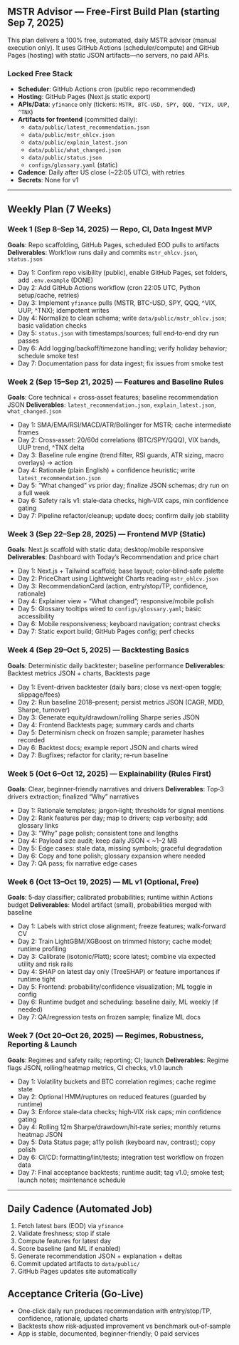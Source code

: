 ## MSTR Advisor — Free-First Build Plan (starting Sep 7, 2025)

This plan delivers a 100% free, automated, daily MSTR advisor (manual execution only). It uses GitHub Actions (scheduler/compute) and GitHub Pages (hosting) with static JSON artifacts—no servers, no paid APIs.

### Locked Free Stack
- **Scheduler**: GitHub Actions cron (public repo recommended)
- **Hosting**: GitHub Pages (Next.js static export)
- **APIs/Data**: `yfinance` only (tickers: `MSTR, BTC-USD, SPY, QQQ, ^VIX, UUP, ^TNX`)
- **Artifacts for frontend** (committed daily):
  - `data/public/latest_recommendation.json`
  - `data/public/mstr_ohlcv.json`
  - `data/public/explain_latest.json`
  - `data/public/what_changed.json`
  - `data/public/status.json`
  - `configs/glossary.yaml` (static)
- **Cadence**: Daily after US close (~22:05 UTC), with retries
- **Secrets**: None for v1

---

## Weekly Plan (7 Weeks)

### Week 1 (Sep 8–Sep 14, 2025) — Repo, CI, Data Ingest MVP
**Goals**: Repo scaffolding, GitHub Pages, scheduled EOD pulls to artifacts
**Deliverables**: Workflow runs daily and commits `mstr_ohlcv.json`, `status.json`

- Day 1: Confirm repo visibility (public), enable GitHub Pages, set folders, add `.env.example` (DONE)
- Day 2: Add GitHub Actions workflow (cron 22:05 UTC, Python setup/cache, retries)
- Day 3: Implement `yfinance` pulls (MSTR, BTC-USD, SPY, QQQ, ^VIX, UUP, ^TNX); idempotent writes
- Day 4: Normalize to clean schema; write `data/public/mstr_ohlcv.json`; basic validation checks
- Day 5: `status.json` with timestamps/sources; full end‑to‑end dry run passes
- Day 6: Add logging/backoff/timezone handling; verify holiday behavior; schedule smoke test
- Day 7: Documentation pass for data ingest; fix issues from smoke test

### Week 2 (Sep 15–Sep 21, 2025) — Features and Baseline Rules
**Goals**: Core technical + cross‑asset features; baseline recommendation JSON
**Deliverables**: `latest_recommendation.json`, `explain_latest.json`, `what_changed.json`

- Day 1: SMA/EMA/RSI/MACD/ATR/Bollinger for MSTR; cache intermediate frames
- Day 2: Cross‑asset: 20/60d correlations (BTC/SPY/QQQ), VIX bands, UUP trend, ^TNX delta
- Day 3: Baseline rule engine (trend filter, RSI guards, ATR sizing, macro overlays) → action
- Day 4: Rationale (plain English) + confidence heuristic; write `latest_recommendation.json`
- Day 5: “What changed” vs prior day; finalize JSON schemas; dry run on a full week
- Day 6: Safety rails v1: stale‑data checks, high‑VIX caps, min confidence gating
- Day 7: Pipeline refactor/cleanup; update docs; confirm daily job stability

### Week 3 (Sep 22–Sep 28, 2025) — Frontend MVP (Static)
**Goals**: Next.js scaffold with static data; desktop/mobile responsive
**Deliverables**: Dashboard with Today’s Recommendation and price chart

- Day 1: Next.js + Tailwind scaffold; base layout; color‑blind‑safe palette
- Day 2: PriceChart using Lightweight Charts reading `mstr_ohlcv.json`
- Day 3: RecommendationCard (action, entry/stop/TP, confidence, rationale)
- Day 4: Explainer view + “What changed”; responsive/mobile polish
- Day 5: Glossary tooltips wired to `configs/glossary.yaml`; basic accessibility
- Day 6: Mobile responsiveness; keyboard navigation; contrast checks
- Day 7: Static export build; GitHub Pages config; perf checks

### Week 4 (Sep 29–Oct 5, 2025) — Backtesting Basics
**Goals**: Deterministic daily backtester; baseline performance
**Deliverables**: Backtest metrics JSON + charts, Backtests page

- Day 1: Event-driven backtester (daily bars; close vs next‑open toggle; slippage/fees)
- Day 2: Run baseline 2018–present; persist metrics JSON (CAGR, MDD, Sharpe, turnover)
- Day 3: Generate equity/drawdown/rolling Sharpe series JSON
- Day 4: Frontend Backtests page; summary cards and charts
- Day 5: Determinism check on frozen sample; parameter hashes recorded
- Day 6: Backtest docs; example report JSON and charts wired
- Day 7: Bugfixes; refactor for clarity; re‑run baseline

### Week 5 (Oct 6–Oct 12, 2025) — Explainability (Rules First)
**Goals**: Clear, beginner‑friendly narratives and drivers
**Deliverables**: Top‑3 drivers extraction; finalized “Why” narratives

- Day 1: Rationale templates; jargon‑light; thresholds for signal mentions
- Day 2: Rank features per day; map to drivers; cap verbosity; add glossary links
- Day 3: “Why” page polish; consistent tone and lengths
- Day 4: Payload size audit; keep daily JSON < ~1–2 MB
- Day 5: Edge cases: stale data, missing symbols; graceful degradation
- Day 6: Copy and tone polish; glossary expansion where needed
- Day 7: QA pass; fix narrative edge cases

### Week 6 (Oct 13–Oct 19, 2025) — ML v1 (Optional, Free)
**Goals**: 5‑day classifier; calibrated probabilities; runtime within Actions budget
**Deliverables**: Model artifact (small), probabilities merged with baseline

- Day 1: Labels with strict close alignment; freeze features; walk‑forward CV
- Day 2: Train LightGBM/XGBoost on trimmed history; cache model; runtime profiling
- Day 3: Calibrate (isotonic/Platt); score latest; combine via expected utility and risk rails
- Day 4: SHAP on latest day only (TreeSHAP) or feature importances if runtime tight
- Day 5: Frontend: probability/confidence visualization; ML toggle in config
- Day 6: Runtime budget and scheduling: baseline daily, ML weekly (if needed)
- Day 7: QA/regression tests on frozen sample; finalize ML docs

### Week 7 (Oct 20–Oct 26, 2025) — Regimes, Robustness, Reporting & Launch
**Goals**: Regimes and safety rails; reporting; CI; launch
**Deliverables**: Regime flags JSON, rolling/heatmap metrics, CI checks, v1.0 launch

- Day 1: Volatility buckets and BTC correlation regimes; cache regime state
- Day 2: Optional HMM/ruptures on reduced features (guarded by runtime)
- Day 3: Enforce stale‑data checks; high‑VIX risk caps; min confidence gating
- Day 4: Rolling 12m Sharpe/drawdown/hit‑rate series; monthly returns heatmap JSON
- Day 5: Data Status page; a11y polish (keyboard nav, contrast); copy polish
- Day 6: CI/CD: formatting/lint/tests; integration test workflow on frozen data
- Day 7: Final acceptance backtests; runtime audit; tag v1.0; smoke test; launch notes; maintenance schedule

---

## Daily Cadence (Automated Job)
1) Fetch latest bars (EOD) via `yfinance`
2) Validate freshness; stop if stale
3) Compute features for latest day
4) Score baseline (and ML if enabled)
5) Generate recommendation JSON + explanation + deltas
6) Commit updated artifacts to `data/public/`
7) GitHub Pages updates site automatically

## Acceptance Criteria (Go‑Live)
- One‑click daily run produces recommendation with entry/stop/TP, confidence, rationale, updated charts
- Backtests show risk‑adjusted improvement vs benchmark out‑of‑sample
- App is stable, documented, beginner‑friendly; 0 paid services


